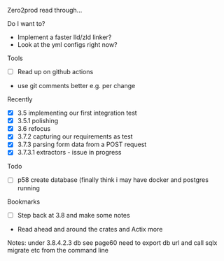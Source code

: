 Zero2prod read through... 

Do I want to? 
- Implement a faster lld/zld linker? 
- Look at the yml configs right now?

Tools
- [ ] Read up on github actions
- use git comments better e.g. per change

Recently
- [x] 3.5 implementing our first integration test
- [x] 3.5.1 polishing
- [x] 3.6 refocus
- [x] 3.7.2 capturing our requirements as test
- [x] 3.7.3 parsing form data from a POST request
- [x] 3.7.3.1 extractors - issue in progress

Todo
- [ ] p58 create database (finally think i may have docker and postgres running

Bookmarks
- [ ] Step back at 3.8 and make some notes
- Read ahead and around the crates and Actix more 


Notes:
under 3.8.4.2.3
db see page60 need to export db url and call sqlx migrate etc from the command line



